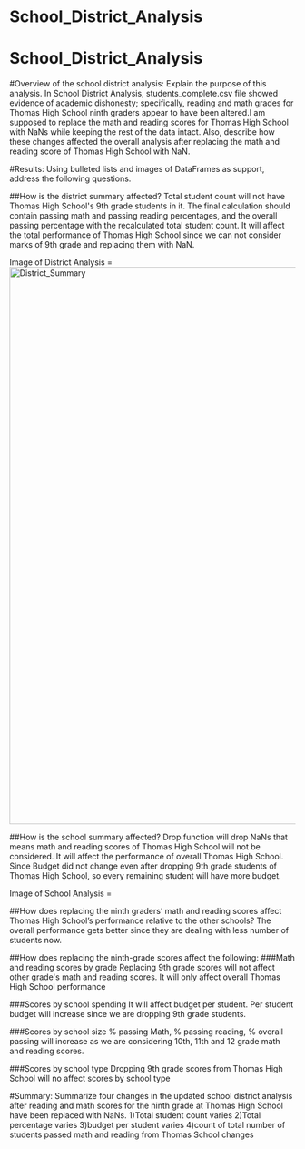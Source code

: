 # School_District_Analysis
# School_District_Analysis

#Overview of the school district analysis: Explain the purpose of this analysis.
In School District Analysis, students_complete.csv file showed evidence of academic dishonesty; specifically, reading and math grades for Thomas High School ninth graders appear to have been altered.I am supposed to replace the math and reading scores for Thomas High School with NaNs while keeping the rest of the data intact. Also, describe how these changes affected the overall analysis after replacing the math and reading score of Thomas High School with NaN.


#Results: Using bulleted lists and images of DataFrames as support, address the following questions.

##How is the district summary affected?
Total student count will not have Thomas High School's 9th grade students in it. The final calculation should contain passing math and passing reading percentages, and the overall passing percentage with the recalculated total student count. It will affect the total performance of Thomas High School since we can not consider marks of 9th grade and replacing them with NaN.

Image of District Analysis = <img width="979" alt="District_Summary" src="https://user-images.githubusercontent.com/106944351/177866589-3d29277e-9442-492e-9540-4cec063a8e0d.png">

##How is the school summary affected?
Drop function will drop NaNs that means math and reading scores of Thomas High School will not be considered. It will affect the performance of overall Thomas High School.
Since Budget did not change even after dropping 9th grade students of Thomas High School, so every remaining student will have more budget.

Image of School Analysis = 


##How does replacing the ninth graders’ math and reading scores affect Thomas High School’s performance relative to the other schools?
The overall performance gets better since they are dealing with less number of students now. 


##How does replacing the ninth-grade scores affect the following:
###Math and reading scores by grade 
Replacing 9th grade scores will not affect other grade's math and reading scores. It will only affect overall Thomas High School performance

###Scores by school spending
It will affect budget per student. Per student budget will increase since we are dropping 9th grade students.

###Scores by school size
% passing Math, % passing reading, % overall passing will increase as we are considering 10th, 11th and 12 grade math and reading scores.

###Scores by school type
Dropping 9th grade scores from Thomas High School will no affect scores by school type

#Summary: Summarize four changes in the updated school district analysis after reading and math scores for the ninth grade at Thomas High School have been replaced with NaNs.
1)Total student count varies
2)Total percentage varies
3)budget per student varies
4)count of total number of students passed math and reading from Thomas School changes
